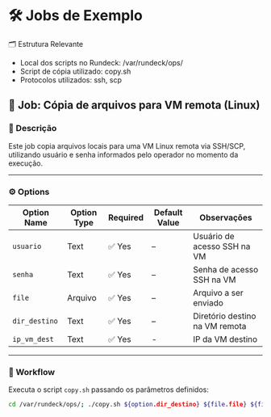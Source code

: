 # 🛠️ Jobs de Exemplo

🗂️ Estrutura Relevante
- Local dos scripts no Rundeck: /var/rundeck/ops/
- Script de cópia utilizado: copy.sh
- Protocolos utilizados: ssh, scp

## 📁 Job: Cópia de arquivos para VM remota (Linux)

### 🎯 Descrição
Este job copia arquivos locais para uma VM Linux remota via SSH/SCP, utilizando usuário e senha informados pelo operador no momento da execução.

---

### ⚙️ Options

| Option Name   | Option Type | Required | Default Value      | Observações                         |
|---------------|-------------|----------|---------------------|------------------------------------|
| `usuario`     | Text        | ✅ Yes   | –                   | Usuário de acesso SSH na VM        |
| `senha`       | Text        | ✅ Yes   | –                   | Senha de acesso SSH na VM          |
| `file`        | Arquivo     | ✅ Yes   | –                   | Arquivo a ser enviado              |
| `dir_destino` | Text        | ✅ Yes   | –                   | Diretório destino na VM remota     |
| `ip_vm_dest`  | Text        | ✅ Yes   | -                   | IP da VM destino                   |

---

### 🔄 Workflow

Executa o script `copy.sh` passando os parâmetros definidos:

```bash
cd /var/rundeck/ops/; ./copy.sh ${option.dir_destino} ${file.file} ${file.file.fileName} ${option.ip_vm_dest} ${option.usuario} ${option.senha}
```


